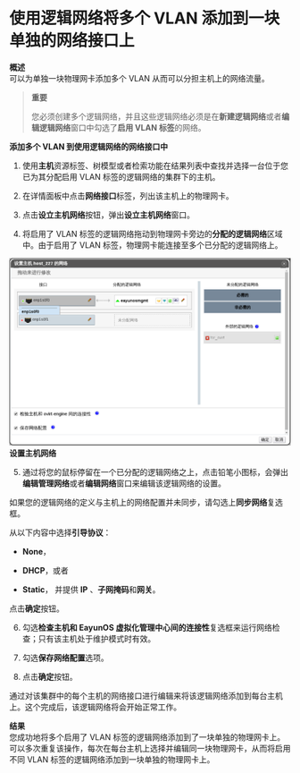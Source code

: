 # 使用逻辑网络将多个 VLAN 添加到一块单独的网络接口上

**概述**<br/>
可以为单独一块物理网卡添加多个 VLAN 从而可以分担主机上的网络流量。

> **重要**
>
> 您必须创建多个逻辑网络，并且这些逻辑网络必须是在**新建逻辑网络**或者**编辑逻辑网络**窗口中勾选了**启用 VLAN 标签**的网络。

**添加多个 VLAN 到使用逻辑网络的网络接口中**

1. 使用**主机**资源标签、树模型或者检索功能在结果列表中查找并选择一台位于您已为其分配启用 VLAN 标签的逻辑网络的集群下的主机。

2. 在详情面板中点击**网络接口**标签，列出该主机上的物理网卡。

3. 点击**设立主机网络**按钮，弹出**设立主机网络**窗口。

4. 将启用了 VLAN 标签的逻辑网络拖动到物理网卡旁边的**分配的逻辑网络**区域中。由于启用了 VLAN 标签，物理网卡能连接至多个已分配的逻辑网络上。

![设立主机网络窗口](../images/Logical_Networks-Setup_Host_Networks_Window.png)<br/>
**设置主机网络**

5. 通过将您的鼠标停留在一个已分配的逻辑网络之上，点击铅笔小图标，会弹出**编辑管理网络**或者**编辑网络**窗口来编辑该逻辑网络的设置。

如果您的逻辑网络的定义与主机上的网络配置并未同步，请勾选上**同步网络**复选框。

从以下内容中选择**引导协议**：

-   **None**，

-   **DHCP**，或者

-   **Static**，
    并提供 **IP** 、**子网掩码**和**网关**。

点击**确定**按钮。

6. 勾选**检查主机和 EayunOS 虚拟化管理中心间的连接性**复选框来运行网络检查；只有该主机处于维护模式时有效。

7. 勾选**保存网络配置**选项。

8. 点击**确定**按钮。

通过对该集群中的每个主机的网络接口进行编辑来将该逻辑网络添加到每台主机上。这个完成后，该逻辑网络将会开始正常工作。

**结果**<br/>
您成功地将多个启用了 VLAN 标签的逻辑网络添加到了一块单独的物理网卡上。可以多次重复该操作，每次在每台主机上选择并编辑同一块物理网卡，从而将启用不同 VLAN 标签的逻辑网络添加到一块单独的物理网卡上。

